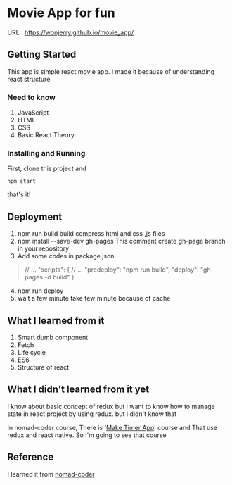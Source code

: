 # Movie App for fun

URL : https://wonjerry.github.io/movie_app/

## Getting Started

This app is simple react movie app. I made it because of understanding react structure

### Need to know

1. JavaScript
2. HTML
3. CSS
4. Basic React Theory

### Installing and Running

First, clone this project
and
```
npm start
```
that's it!

## Deployment

1.  npm run build
	build compress html and css ,js files
2. npm install --save-dev gh-pages
	This comment create gh-page branch in your repository
3. Add some codes in package.json
> // ...
    "scripts": {
      // ...
      "predeploy": "npm run build",
      "deploy": "gh-pages -d build"
    }

 4. npm run deploy
 5. wait a few minute
	 take few minute because of cache

## What I learned from it
1. Smart dumb component
2. Fetch
3. Life cycle
4. ES6
6. Structure of react

## What I didn't learned from it yet
I know about basic concept of redux but I want to know how to manage state in react project by using redux. but I didn't know that

In nomad-coder course, There is  '[Make Timer App](https://academy.nomadcoders.co/courses/enrolled/235420)' course and That use redux and react native. So I'm going to see that course


## Reference
I learned it from [nomad-coder](https://academy.nomadcoders.co/courses)
